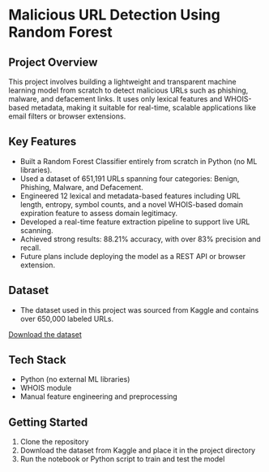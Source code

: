 # Malicious URL Detection Using Random Forest
## Project Overview
This project involves building a lightweight and transparent machine learning model from scratch to detect malicious URLs such as phishing, malware, and defacement links. It uses only lexical features and WHOIS-based metadata, making it suitable for real-time, scalable applications like email filters or browser extensions.

## Key Features

- Built a Random Forest Classifier entirely from scratch in Python (no ML libraries).
- Used a dataset of 651,191 URLs spanning four categories: Benign, Phishing, Malware, and Defacement.
- Engineered 12 lexical and metadata-based features including URL length, entropy, symbol counts, and a novel WHOIS-based domain expiration feature to assess domain legitimacy.
- Developed a real-time feature extraction pipeline to support live URL scanning.
- Achieved strong results: 88.21% accuracy, with over 83% precision and recall.
- Future plans include deploying the model as a REST API or browser extension.


## Dataset

- The dataset used in this project was sourced from Kaggle and contains over 650,000 labeled URLs.
<a href="https://www.kaggle.com/datasets/sid321axn/malicious-urls-dataset">
Download the dataset</a>


## Tech Stack

- Python (no external ML libraries)
- WHOIS module
- Manual feature engineering and preprocessing


## Getting Started

1. Clone the repository
2. Download the dataset from Kaggle and place it in the project directory
3. Run the notebook or Python script to train and test the model

